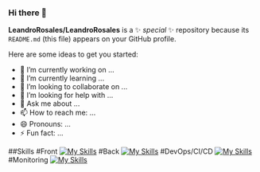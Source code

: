 ### Hi there 👋

**LeandroRosales/LeandroRosales** is a ✨ _special_ ✨ repository because its `README.md` (this file) appears on your GitHub profile.

Here are some ideas to get you started:

- 🔭 I’m currently working on ...
- 🌱 I’m currently learning ...
- 👯 I’m looking to collaborate on ...
- 🤔 I’m looking for help with ...
- 💬 Ask me about ...
- 📫 How to reach me: ...
- 😄 Pronouns: ...
- ⚡ Fun fact: ...

##Skills
#Front [![My Skills](https://skillicons.dev/icons?i=angular,java,azure,docker,go,grafana,hibernate,jenkins,linux,maven,postgres,prometheus,py,bash,redis,spring,scala,ts,vue,idea&perline=1)](https://skillicons.dev)
#Back
[![My Skills](https://skillicons.dev/icons?i=angular,java,azure,docker,go,grafana,hibernate,jenkins,linux,maven,postgres,prometheus,py,bash,redis,spring,scala,ts,vue,idea&perline=1)](https://skillicons.dev)
#DevOps/CI/CD
[![My Skills](https://skillicons.dev/icons?i=angular,java,azure,docker,go,grafana,hibernate,jenkins,linux,maven,postgres,prometheus,py,bash,redis,spring,scala,ts,vue,idea&perline=1)](https://skillicons.dev)
#Monitoring
[![My Skills](https://skillicons.dev/icons?i=angular,java,azure,docker,go,grafana,hibernate,jenkins,linux,maven,postgres,prometheus,py,bash,redis,spring,scala,ts,vue,idea&perline=1)](https://skillicons.dev)
